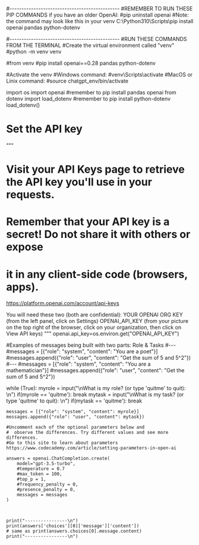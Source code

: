 
#----------------------------------------------
#REMEMBER TO RUN THESE PIP COMMANDS if you have an older OpenAI:
#pip uninstall openai
#Note: the command may look like this in your venv  C:\Python310\Scripts\pip install openai pandas python-dotenv

#----------------------------------------------
#RUN THESE COMMANDS FROM THE TERMINAL
#Create the virtual environment called "venv"
#python -m venv venv   

#from venv
#pip install openai==0.28 pandas python-dotenv

#Activate the venv 
#Windows command:
#venv\Scripts\activate
#MacOS or Linix command: 
#source chatgpt_env/bin/activate



import os
import openai #remember to pip install pandas openai
from dotenv import load_dotenv  #remember to pip install python-dotenv
load_dotenv()

# Set the API key
"""
# Visit your API Keys page to retrieve the API key you'll use in your requests.
# Remember that your API key is a secret! Do not share it with others or expose 
#  it in any client-side code (browsers, apps).
https://platform.openai.com/account/api-keys 

You will need these two (both are confidential):
YOUR OPENAI ORG KEY (from the left panel, click on Settings)
OPENAI_API_KEY (from your picture on the top right of the browser, click on your organization, then click on View API keys)
"""
openai.api_key=os.environ.get("OPENAI_API_KEY")

#Examples of messages being built with two parts: Role & Tasks
#---
#messages = [{"role": "system", "content": "You are a poet"}]
#messages.append({"role": "user", "content": "Get the sum of 5 and 5^2"})
#---
#messages = [{"role": "system", "content": "You are a mathematician"}]
#messages.append({"role": "user", "content": "Get the sum of 5 and 5^2"})

while (True):
    myrole = input("\nWhat is my role? (or type 'quitme' to quit): \n")
    if(myrole == 'quitme'):
        break
    mytask = input("\nWhat is my task? (or type 'quitme' to quit): \n")
    if(mytask == 'quitme'):
        break

    messages = [{"role": "system", "content": myrole}]
    messages.append({"role": "user", "content": mytask})

    #Uncomment each of the optional parameters below and 
    #  observe the differences. Try different values and see more differences.
    #Go to this site to learn about parameters https://www.codecademy.com/article/setting-parameters-in-open-ai
    
    answers = openai.ChatCompletion.create(
        model="gpt-3.5-turbo",
        #temperature = 0.7
        #max_token = 100,
        #top_p = 1,
        #frequency_penalty = 0,
        #presence_penalty = 0,
        messages = messages
    )



    print("----------------\n")
    print(answers['choices'][0]['message']['content'])
    # same as print(answers.choices[0].message.content)
    print("----------------\n")
